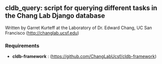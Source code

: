 ## cldb_query: script for querying different tasks in the Chang Lab Django database ##

Written by Garret Kurteff at the Laboratory of Dr. Edward Chang, UC San Francisco (http://changlab.ucsf.edu)

### Requirements ###
* __cldb-framework__ : (https://github.com/ChangLabUcsf/cldb-framework)